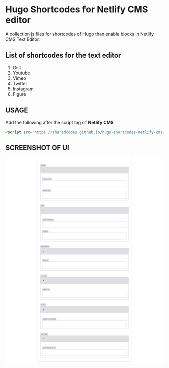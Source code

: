 # Hugo Shortcodes for Netlify CMS editor

A collection js files for shortcodes of Hugo than enable blocks in Netlify CMS Text Editor.

## List of shortcodes for the text editor
1. Gist
2. Youtube
3. Vimeo
4. Twitter
5. Instagram
6. Figure

## USAGE

Add the following after the script tag of **Netlify CMS**

```html
<script src="https://sharadcodes.github.io/hugo-shortcodes-netlify-cms/dist/hugo_shortcodes_netlify_cms.js"></script>
```

## SCREENSHOT OF UI

![Snap](all_sc_ncms.png)
